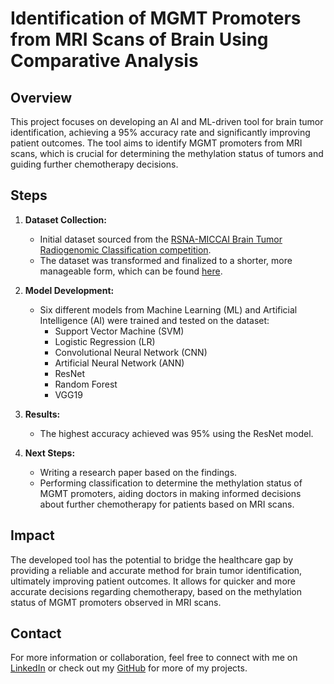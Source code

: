 # Identification of MGMT Promoters from MRI Scans of Brain Using Comparative Analysis

## Overview

This project focuses on developing an AI and ML-driven tool for brain tumor identification, achieving a 95% accuracy rate and significantly improving patient outcomes. The tool aims to identify MGMT promoters from MRI scans, which is crucial for determining the methylation status of tumors and guiding further chemotherapy decisions.

## Steps

1. **Dataset Collection:**
   - Initial dataset sourced from the [RSNA-MICCAI Brain Tumor Radiogenomic Classification competition](https://www.kaggle.com/competitions/rsna-miccai-brain-tumor-radiogenomic-classification).
   - The dataset was transformed and finalized to a shorter, more manageable form, which can be found [here](https://www.kaggle.com/datasets/khushihpandya/reduced-mri-scans-data).

2. **Model Development:**
   - Six different models from Machine Learning (ML) and Artificial Intelligence (AI) were trained and tested on the dataset:
     - Support Vector Machine (SVM)
     - Logistic Regression (LR)
     - Convolutional Neural Network (CNN)
     - Artificial Neural Network (ANN)
     - ResNet
     - Random Forest
     - VGG19

3. **Results:**
   - The highest accuracy achieved was 95% using the ResNet model.

4. **Next Steps:**
   - Writing a research paper based on the findings.
   - Performing classification to determine the methylation status of MGMT promoters, aiding doctors in making informed decisions about further chemotherapy for patients based on MRI scans.

## Impact

The developed tool has the potential to bridge the healthcare gap by providing a reliable and accurate method for brain tumor identification, ultimately improving patient outcomes. It allows for quicker and more accurate decisions regarding chemotherapy, based on the methylation status of MGMT promoters observed in MRI scans.

## Contact

For more information or collaboration, feel free to connect with me on [LinkedIn](https://www.linkedin.com/in/khushi-pandya-b91457221/) or check out my [GitHub](https://github.com/khushi-79) for more of my projects.
